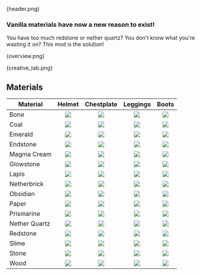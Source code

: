 {header.png}
### Vanilla materials have now a new reason to exist!

You have too much redstone or nether quartz? You don't know what you're wasting it on? This mod is the solution!
<br>

{overview.png}

{creative_tab.png}

## Materials

| Material      |                                                                       Helmet                                                                        |                                                                       Chestplate                                                                        |                                                                       Leggings                                                                        |                                                                       Boots                                                                        |
|---------------|:---------------------------------------------------------------------------------------------------------------------------------------------------:|:-------------------------------------------------------------------------------------------------------------------------------------------------------:|:-----------------------------------------------------------------------------------------------------------------------------------------------------:|:--------------------------------------------------------------------------------------------------------------------------------------------------:|
| Bone          |    ![](https://github.com/MelanX/MoreVanillaArmor/blob/1.19.x/src/main/resources/assets/morevanillaarmor/textures/item/bone_helmet.png?raw=true)    |    ![](https://github.com/MelanX/MoreVanillaArmor/blob/1.19.x/src/main/resources/assets/morevanillaarmor/textures/item/bone_chestplate.png?raw=true)    |    ![](https://github.com/MelanX/MoreVanillaArmor/blob/1.19.x/src/main/resources/assets/morevanillaarmor/textures/item/bone_leggings.png?raw=true)    |    ![](https://github.com/MelanX/MoreVanillaArmor/blob/1.19.x/src/main/resources/assets/morevanillaarmor/textures/item/bone_boots.png?raw=true)    |
| Coal          |    ![](https://github.com/MelanX/MoreVanillaArmor/blob/1.19.x/src/main/resources/assets/morevanillaarmor/textures/item/coal_helmet.png?raw=true)    |    ![](https://github.com/MelanX/MoreVanillaArmor/blob/1.19.x/src/main/resources/assets/morevanillaarmor/textures/item/coal_chestplate.png?raw=true)    |    ![](https://github.com/MelanX/MoreVanillaArmor/blob/1.19.x/src/main/resources/assets/morevanillaarmor/textures/item/coal_leggings.png?raw=true)    |    ![](https://github.com/MelanX/MoreVanillaArmor/blob/1.19.x/src/main/resources/assets/morevanillaarmor/textures/item/coal_boots.png?raw=true)    |
| Emerald       |  ![](https://github.com/MelanX/MoreVanillaArmor/blob/1.19.x/src/main/resources/assets/morevanillaarmor/textures/item/emerald_helmet.png?raw=true)   |  ![](https://github.com/MelanX/MoreVanillaArmor/blob/1.19.x/src/main/resources/assets/morevanillaarmor/textures/item/emerald_chestplate.png?raw=true)   |  ![](https://github.com/MelanX/MoreVanillaArmor/blob/1.19.x/src/main/resources/assets/morevanillaarmor/textures/item/emerald_leggings.png?raw=true)   |  ![](https://github.com/MelanX/MoreVanillaArmor/blob/1.19.x/src/main/resources/assets/morevanillaarmor/textures/item/emerald_boots.png?raw=true)   |
| Endstone      |   ![](https://github.com/MelanX/MoreVanillaArmor/blob/1.19.x/src/main/resources/assets/morevanillaarmor/textures/item/ender_helmet.png?raw=true)    |   ![](https://github.com/MelanX/MoreVanillaArmor/blob/1.19.x/src/main/resources/assets/morevanillaarmor/textures/item/ender_chestplate.png?raw=true)    |   ![](https://github.com/MelanX/MoreVanillaArmor/blob/1.19.x/src/main/resources/assets/morevanillaarmor/textures/item/ender_leggings.png?raw=true)    |   ![](https://github.com/MelanX/MoreVanillaArmor/blob/1.19.x/src/main/resources/assets/morevanillaarmor/textures/item/ender_boots.png?raw=true)    |
| Magma Cream   |   ![](https://github.com/MelanX/MoreVanillaArmor/blob/1.19.x/src/main/resources/assets/morevanillaarmor/textures/item/fiery_helmet.png?raw=true)    |   ![](https://github.com/MelanX/MoreVanillaArmor/blob/1.19.x/src/main/resources/assets/morevanillaarmor/textures/item/fiery_chestplate.png?raw=true)    |   ![](https://github.com/MelanX/MoreVanillaArmor/blob/1.19.x/src/main/resources/assets/morevanillaarmor/textures/item/fiery_leggings.png?raw=true)    |   ![](https://github.com/MelanX/MoreVanillaArmor/blob/1.19.x/src/main/resources/assets/morevanillaarmor/textures/item/fiery_boots.png?raw=true)    |
| Glowstone     | ![](https://github.com/MelanX/MoreVanillaArmor/blob/1.19.x/src/main/resources/assets/morevanillaarmor/textures/item/glowstone_helmet.png?raw=true)  | ![](https://github.com/MelanX/MoreVanillaArmor/blob/1.19.x/src/main/resources/assets/morevanillaarmor/textures/item/glowstone_chestplate.png?raw=true)  | ![](https://github.com/MelanX/MoreVanillaArmor/blob/1.19.x/src/main/resources/assets/morevanillaarmor/textures/item/glowstone_leggings.png?raw=true)  | ![](https://github.com/MelanX/MoreVanillaArmor/blob/1.19.x/src/main/resources/assets/morevanillaarmor/textures/item/glowstone_boots.png?raw=true)  |
| Lapis         |   ![](https://github.com/MelanX/MoreVanillaArmor/blob/1.19.x/src/main/resources/assets/morevanillaarmor/textures/item/lapis_helmet.png?raw=true)    |   ![](https://github.com/MelanX/MoreVanillaArmor/blob/1.19.x/src/main/resources/assets/morevanillaarmor/textures/item/lapis_chestplate.png?raw=true)    |   ![](https://github.com/MelanX/MoreVanillaArmor/blob/1.19.x/src/main/resources/assets/morevanillaarmor/textures/item/lapis_leggings.png?raw=true)    |   ![](https://github.com/MelanX/MoreVanillaArmor/blob/1.19.x/src/main/resources/assets/morevanillaarmor/textures/item/lapis_boots.png?raw=true)    |
| Netherbrick   |   ![](https://github.com/MelanX/MoreVanillaArmor/blob/1.19.x/src/main/resources/assets/morevanillaarmor/textures/item/nether_helmet.png?raw=true)   |   ![](https://github.com/MelanX/MoreVanillaArmor/blob/1.19.x/src/main/resources/assets/morevanillaarmor/textures/item/nether_chestplate.png?raw=true)   |   ![](https://github.com/MelanX/MoreVanillaArmor/blob/1.19.x/src/main/resources/assets/morevanillaarmor/textures/item/nether_leggings.png?raw=true)   |   ![](https://github.com/MelanX/MoreVanillaArmor/blob/1.19.x/src/main/resources/assets/morevanillaarmor/textures/item/nether_boots.png?raw=true)   |
| Obsidian      |  ![](https://github.com/MelanX/MoreVanillaArmor/blob/1.19.x/src/main/resources/assets/morevanillaarmor/textures/item/obsidian_helmet.png?raw=true)  |  ![](https://github.com/MelanX/MoreVanillaArmor/blob/1.19.x/src/main/resources/assets/morevanillaarmor/textures/item/obsidian_chestplate.png?raw=true)  |  ![](https://github.com/MelanX/MoreVanillaArmor/blob/1.19.x/src/main/resources/assets/morevanillaarmor/textures/item/obsidian_leggings.png?raw=true)  |  ![](https://github.com/MelanX/MoreVanillaArmor/blob/1.19.x/src/main/resources/assets/morevanillaarmor/textures/item/obsidian_boots.png?raw=true)  |
| Paper         |   ![](https://github.com/MelanX/MoreVanillaArmor/blob/1.19.x/src/main/resources/assets/morevanillaarmor/textures/item/paper_helmet.png?raw=true)    |   ![](https://github.com/MelanX/MoreVanillaArmor/blob/1.19.x/src/main/resources/assets/morevanillaarmor/textures/item/paper_chestplate.png?raw=true)    |   ![](https://github.com/MelanX/MoreVanillaArmor/blob/1.19.x/src/main/resources/assets/morevanillaarmor/textures/item/paper_leggings.png?raw=true)    |   ![](https://github.com/MelanX/MoreVanillaArmor/blob/1.19.x/src/main/resources/assets/morevanillaarmor/textures/item/paper_boots.png?raw=true)    |
| Prismarine    | ![](https://github.com/MelanX/MoreVanillaArmor/blob/1.19.x/src/main/resources/assets/morevanillaarmor/textures/item/prismarine_helmet.png?raw=true) | ![](https://github.com/MelanX/MoreVanillaArmor/blob/1.19.x/src/main/resources/assets/morevanillaarmor/textures/item/prismarine_chestplate.png?raw=true) | ![](https://github.com/MelanX/MoreVanillaArmor/blob/1.19.x/src/main/resources/assets/morevanillaarmor/textures/item/prismarine_leggings.png?raw=true) | ![](https://github.com/MelanX/MoreVanillaArmor/blob/1.19.x/src/main/resources/assets/morevanillaarmor/textures/item/prismarine_boots.png?raw=true) |
| Nether Quartz |   ![](https://github.com/MelanX/MoreVanillaArmor/blob/1.19.x/src/main/resources/assets/morevanillaarmor/textures/item/quartz_helmet.png?raw=true)   |   ![](https://github.com/MelanX/MoreVanillaArmor/blob/1.19.x/src/main/resources/assets/morevanillaarmor/textures/item/quartz_chestplate.png?raw=true)   |   ![](https://github.com/MelanX/MoreVanillaArmor/blob/1.19.x/src/main/resources/assets/morevanillaarmor/textures/item/quartz_leggings.png?raw=true)   |   ![](https://github.com/MelanX/MoreVanillaArmor/blob/1.19.x/src/main/resources/assets/morevanillaarmor/textures/item/quartz_boots.png?raw=true)   |
| Redstone      |  ![](https://github.com/MelanX/MoreVanillaArmor/blob/1.19.x/src/main/resources/assets/morevanillaarmor/textures/item/redstone_helmet.png?raw=true)  |  ![](https://github.com/MelanX/MoreVanillaArmor/blob/1.19.x/src/main/resources/assets/morevanillaarmor/textures/item/redstone_chestplate.png?raw=true)  |  ![](https://github.com/MelanX/MoreVanillaArmor/blob/1.19.x/src/main/resources/assets/morevanillaarmor/textures/item/redstone_leggings.png?raw=true)  |  ![](https://github.com/MelanX/MoreVanillaArmor/blob/1.19.x/src/main/resources/assets/morevanillaarmor/textures/item/redstone_boots.png?raw=true)  |
| Slime         |   ![](https://github.com/MelanX/MoreVanillaArmor/blob/1.19.x/src/main/resources/assets/morevanillaarmor/textures/item/slime_helmet.png?raw=true)    |   ![](https://github.com/MelanX/MoreVanillaArmor/blob/1.19.x/src/main/resources/assets/morevanillaarmor/textures/item/slime_chestplate.png?raw=true)    |   ![](https://github.com/MelanX/MoreVanillaArmor/blob/1.19.x/src/main/resources/assets/morevanillaarmor/textures/item/slime_leggings.png?raw=true)    |   ![](https://github.com/MelanX/MoreVanillaArmor/blob/1.19.x/src/main/resources/assets/morevanillaarmor/textures/item/slime_boots.png?raw=true)    |
| Stone         |   ![](https://github.com/MelanX/MoreVanillaArmor/blob/1.19.x/src/main/resources/assets/morevanillaarmor/textures/item/stone_helmet.png?raw=true)    |   ![](https://github.com/MelanX/MoreVanillaArmor/blob/1.19.x/src/main/resources/assets/morevanillaarmor/textures/item/stone_chestplate.png?raw=true)    |   ![](https://github.com/MelanX/MoreVanillaArmor/blob/1.19.x/src/main/resources/assets/morevanillaarmor/textures/item/stone_leggings.png?raw=true)    |   ![](https://github.com/MelanX/MoreVanillaArmor/blob/1.19.x/src/main/resources/assets/morevanillaarmor/textures/item/stone_boots.png?raw=true)    |
| Wood          |    ![](https://github.com/MelanX/MoreVanillaArmor/blob/1.19.x/src/main/resources/assets/morevanillaarmor/textures/item/wood_helmet.png?raw=true)    |    ![](https://github.com/MelanX/MoreVanillaArmor/blob/1.19.x/src/main/resources/assets/morevanillaarmor/textures/item/wood_chestplate.png?raw=true)    |    ![](https://github.com/MelanX/MoreVanillaArmor/blob/1.19.x/src/main/resources/assets/morevanillaarmor/textures/item/wood_leggings.png?raw=true)    |    ![](https://github.com/MelanX/MoreVanillaArmor/blob/1.19.x/src/main/resources/assets/morevanillaarmor/textures/item/wood_boots.png?raw=true)    |

